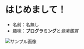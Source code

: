# はじめまして！

- 名前：名無し
- 趣味：**プログラミング**と*音楽鑑賞*

![サンプル画像](https://the-criterion.jp/wp/wp-content/uploads/2024/08/NZ9_3208-1-1536x1024.jpg)

